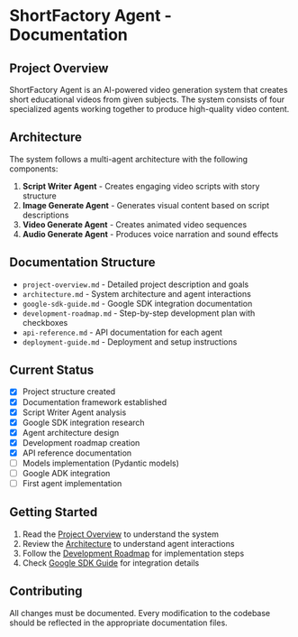 # ShortFactory Agent - Documentation

## Project Overview

ShortFactory Agent is an AI-powered video generation system that creates short educational videos from given subjects. The system consists of four specialized agents working together to produce high-quality video content.

## Architecture

The system follows a multi-agent architecture with the following components:

1. **Script Writer Agent** - Creates engaging video scripts with story structure
2. **Image Generate Agent** - Generates visual content based on script descriptions  
3. **Video Generate Agent** - Creates animated video sequences
4. **Audio Generate Agent** - Produces voice narration and sound effects

## Documentation Structure

- `project-overview.md` - Detailed project description and goals
- `architecture.md` - System architecture and agent interactions
- `google-sdk-guide.md` - Google SDK integration documentation
- `development-roadmap.md` - Step-by-step development plan with checkboxes
- `api-reference.md` - API documentation for each agent
- `deployment-guide.md` - Deployment and setup instructions

## Current Status

- [x] Project structure created
- [x] Documentation framework established
- [x] Script Writer Agent analysis
- [x] Google SDK integration research
- [x] Agent architecture design
- [x] Development roadmap creation
- [x] API reference documentation
- [ ] Models implementation (Pydantic models)
- [ ] Google ADK integration
- [ ] First agent implementation

## Getting Started

1. Read the [Project Overview](project-overview.md) to understand the system
2. Review the [Architecture](architecture.md) to understand agent interactions
3. Follow the [Development Roadmap](development-roadmap.md) for implementation steps
4. Check [Google SDK Guide](google-sdk-guide.md) for integration details

## Contributing

All changes must be documented. Every modification to the codebase should be reflected in the appropriate documentation files.
